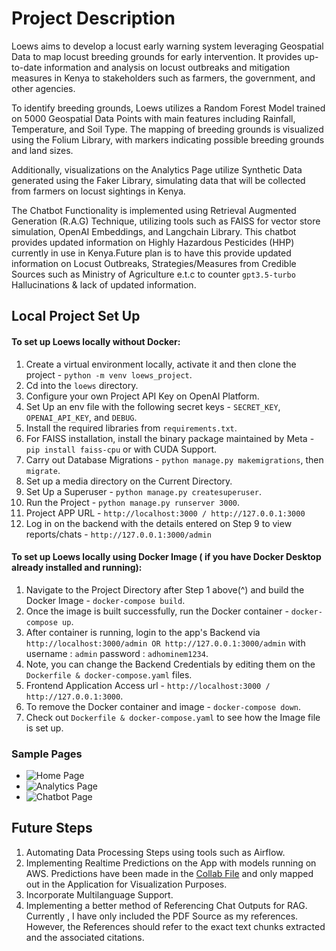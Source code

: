 # Project Description
Loews aims to develop a locust early warning system leveraging Geospatial Data to map locust breeding grounds for early intervention. It provides up-to-date information and analysis on locust outbreaks and mitigation measures in Kenya to stakeholders such as farmers, the government, and other agencies. 

To identify breeding grounds, Loews utilizes a Random Forest Model trained on 5000 Geospatial Data Points with main features including Rainfall, Temperature, and Soil Type. The mapping of breeding grounds is visualized using the Folium Library, with markers indicating possible breeding grounds and land sizes. 

Additionally, visualizations on the Analytics Page utilize Synthetic Data generated using the Faker Library, simulating data that will be collected from farmers on locust sightings in Kenya. 

The Chatbot Functionality is implemented using Retrieval Augmented Generation (R.A.G) Technique, utilizing tools such as FAISS for vector store simulation, OpenAI Embeddings, and Langchain Library. This chatbot provides updated information on Highly Hazardous Pesticides (HHP) currently in use in Kenya.Future plan is to have this provide updated information on Locust Outbreaks, Strategies/Measures from Credible Sources such as Ministry of Agriculture e.t.c to counter `gpt3.5-turbo` Hallucinations & lack of updated information.

## Local Project Set Up
#### To set up Loews locally without Docker:

1. Create a virtual environment locally, activate it and then clone the project - `python -m venv loews_project`.
2. Cd into the `loews` directory.
3. Configure your own Project API Key on OpenAI Platform.
4. Set Up an env file with the following secret keys - `SECRET_KEY`, `OPENAI_API_KEY`, and `DEBUG`.
5. Install the required libraries from `requirements.txt`.
6. For FAISS installation, install the binary package maintained by Meta -  `pip install faiss-cpu` or with CUDA Support.
7. Carry out Database Migrations - `python manage.py makemigrations`, then `migrate`.
8. Set up a media directory on the Current Directory.
9. Set Up a Superuser  - `python manage.py createsuperuser`.
10. Run the Project - `python manage.py runserver 3000`. 
11. Project APP URL - `http://localhost:3000 / http://127.0.0.1:3000`
12. Log in on the backend with the details entered on Step 9 to view reports/chats - `http://127.0.0.1:3000/admin`  

#### To set up Loews locally using Docker Image ( if you have Docker Desktop already installed and running):

1. Navigate to the Project Directory after Step 1 above(^) and build the Docker Image - `docker-compose build`.
2. Once the image is built successfully, run the Docker container - `docker-compose up`.
3. After container is running, login to the app's Backend via `http://localhost:3000/admin OR http://127.0.0.1:3000/admin` with username : `admin` password : `adhominem1234`.
4. Note, you can change the Backend Credentials by editing them on the `Dockerfile & docker-compose.yaml` files.
5. Frontend Application  Access url - `http://localhost:3000 / http://127.0.0.1:3000`.
6. To remove the Docker container and image - `docker-compose down`.
7. Check out `Dockerfile & docker-compose.yaml` to see how the Image file is set up.


### Sample Pages
- ![Home Page](https://github.com/john-thuo1/loews/assets/108690517/34ab9c61-c028-4731-a192-e293669b767e)
- ![Analytics Page](https://github.com/john-thuo1/loews/assets/108690517/e7c4a91f-ae5d-4165-a6c9-3eeb3ea5a255)
- ![Chatbot Page](https://github.com/john-thuo1/loews/assets/108690517/eaecb147-dee4-4efc-9563-4897a64c054b)


## Future Steps
1. Automating Data Processing Steps using tools such as Airflow.
2. Implementing Realtime Predictions on the App with models running on AWS. Predictions have been made in the [Collab File](https://colab.research.google.com/drive/1ZmHPuyaNubCCN9yNE9ofV-_Z3FJKc0WQ?usp=sharing) and only mapped out in the Application for Visualization Purposes. 
3. Incorporate Multilanguage Support.
4. Implementing a better method of Referencing Chat Outputs for RAG. Currently , I have only included the PDF Source as my references. However, the References should refer to the exact text chunks extracted and the associated citations.
